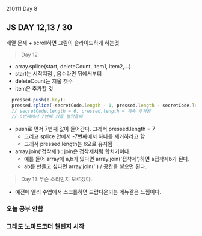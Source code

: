 210111 Day 8

## JS DAY 12,13 / 30
배열 문제 + scroll하면 그림이 슬라이드하게 하는것
> Day 12 
  - array.splice(start, deleteCount, item1, item2,...)
  - start는 시작지점 , 음수라면 뒤에서부터
  - deleteCount는 지울 갯수
  - item은 추가할 것
  ```javascript
    pressed.push(e.key);
    pressed.splice(-secretCode.length - 1, pressed.length - secretCode.length);
    // secretCode.length = 6, pressed.length = 계속 추가됨
    // 6번째에서 7번째 키를 눌렀을때
  ```
  - push로 먼저 7번째 값이 들어간다. 그래서 pressed.length = 7
    - 그리고 splice 안에서 -7번째에서 하나를 제거하라고 함
    - 그래서 pressed.length는 6으로 유지됨
  - array.join('접착제') : join은 접착제처럼 합치기이다.
    - 예를 들어 array에 a,b가 있다면 array.join('접착제')하면 a접착제b가 된다.
    - ab를 만들고 싶다면 array.join('') / 공칸을 넣으면 된다.
> Day 13 무슨 소리인지 모르겠다..
  - 예전에 엘리 수업에서 스크롤하면 드랍다운되는 메뉴같은 느낌이다.


### 오늘 공부 안함
### 그래도 노마드코더 챌린지 시작